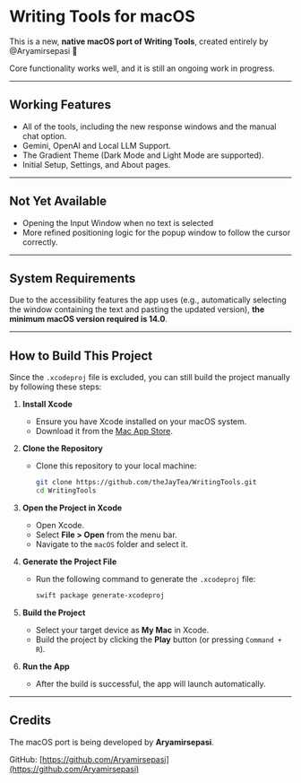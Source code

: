 # Writing Tools for macOS

This is a new, **native macOS port of Writing Tools**, created entirely by @Aryamirsepasi 🎉

Core functionality works well, and it is still an ongoing work in progress.

---

## Working Features
- All of the tools, including the new response windows and the manual chat option.
- Gemini, OpenAI and Local LLM Support.
- The Gradient Theme (Dark Mode and Light Mode are supported).
- Initial Setup, Settings, and About pages.

---

## Not Yet Available
- Opening the Input Window when no text is selected
- More refined positioning logic for the popup window to follow the cursor correctly.

---

## System Requirements
Due to the accessibility features the app uses (e.g., automatically selecting the window containing the text and pasting the updated version), **the minimum macOS version required is 14.0**.

---

## How to Build This Project

Since the `.xcodeproj` file is excluded, you can still build the project manually by following these steps:

1. **Install Xcode**
   - Ensure you have Xcode installed on your macOS system.
   - Download it from the [Mac App Store](https://apps.apple.com/us/app/xcode/id497799835).

2. **Clone the Repository**
   - Clone this repository to your local machine:
     ```bash
     git clone https://github.com/theJayTea/WritingTools.git
     cd WritingTools
     ```

3. **Open the Project in Xcode**
   - Open Xcode.
   - Select **File > Open** from the menu bar.
   - Navigate to the `macOS` folder and select it.

4. **Generate the Project File**
   - Run the following command to generate the `.xcodeproj` file:
     ```bash
     swift package generate-xcodeproj
     ```

5. **Build the Project**
   - Select your target device as **My Mac** in Xcode.
   - Build the project by clicking the **Play** button (or pressing `Command + R`).

6. **Run the App**
   - After the build is successful, the app will launch automatically.

---

## Credits

The macOS port is being developed by **Aryamirsepasi**.

GitHub: [https://github.com/Aryamirsepasi](https://github.com/Aryamirsepasi)
